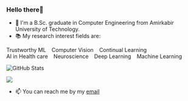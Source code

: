 ### Hello there👋

- 🏫 I'm a B.Sc. graduate in Computer Engineering from Amirkabir University of Technology.
- 📚 My research interest fields are:

<ul style="list-style-type: none; padding: 0; margin: 0; display: flex; flex-wrap: wrap;">
    <li style="margin-right: 15px;">Trustworthy ML</li>
    <li style="margin-right: 15px;">Computer Vision</li>
    <li style="margin-right: 15px;">Continual Learning</li>
    <li style="margin-right: 15px;">AI in Health care</li>
    <li style="margin-right: 15px;">Neuroscience</li>
    <li style="margin-right: 15px;">Deep Learning</li>
    <li style="margin-right: 15px;">Machine Learning</li>
</ul>

![GitHub Stats](https://github-readme-stats.vercel.app/api?username=rojinakashefi&show_icons=true&count_private=true&theme=algolia&hide_rank=True)

![](https://komarev.com/ghpvc/?username=rojinakashefi&color=lightgrey)

- 📫 You can reach me by my [email](mailto:kashefirojina8@gmail.com)

